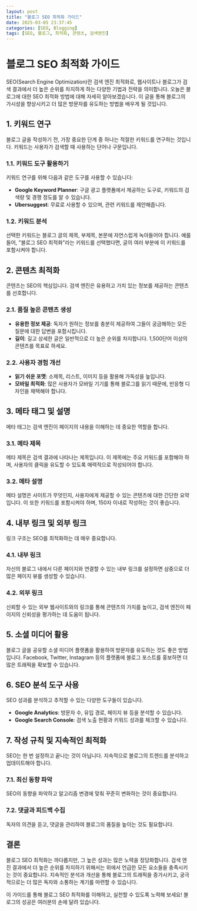 ```yaml
---
layout: post
title: "블로그 SEO 최적화 가이드"
date: 2025-03-05 23:37:45
categories: [SEO, Blogging]
tags: [SEO, 블로그, 최적화, 콘텐츠, 검색엔진]
---
```


# 블로그 SEO 최적화 가이드

SEO(Search Engine Optimization)란 검색 엔진 최적화로, 웹사이트나 블로그가 검색 결과에서 더 높은 순위를 차지하게 하는 다양한 기법과 전략을 의미합니다. 오늘은 블로그에 대한 SEO 최적화 방법에 대해 자세히 알아보겠습니다. 이 글을 통해 블로그의 가시성을 향상시키고 더 많은 방문자를 유도하는 방법을 배우게 될 것입니다.

## 1. 키워드 연구

블로그 글을 작성하기 전, 가장 중요한 단계 중 하나는 적절한 키워드를 연구하는 것입니다. 키워드는 사용자가 검색할 때 사용하는 단어나 구문입니다. 

### 1.1. 키워드 도구 활용하기

키워드 연구를 위해 다음과 같은 도구를 사용할 수 있습니다:
- **Google Keyword Planner**: 구글 광고 플랫폼에서 제공하는 도구로, 키워드의 검색량 및 경쟁 정도를 알 수 있습니다.
- **Ubersuggest**: 무료로 사용할 수 있으며, 관련 키워드를 제안해줍니다.

### 1.2. 키워드 분석 

선택한 키워드는 블로그 글의 제목, 부제목, 본문에 자연스럽게 녹아들어야 합니다. 예를 들어, "블로그 SEO 최적화"라는 키워드를 선택했다면, 글의 여러 부분에 이 키워드를 포함시켜야 합니다.

## 2. 콘텐츠 최적화

콘텐츠는 SEO의 핵심입니다. 검색 엔진은 유용하고 가치 있는 정보를 제공하는 콘텐츠를 선호합니다. 

### 2.1. 품질 높은 콘텐츠 생성 

- **유용한 정보 제공**: 독자가 원하는 정보를 충분히 제공하여 그들이 궁금해하는 모든 질문에 대한 답변을 포함시킵니다.
- **길이**: 길고 상세한 글은 일반적으로 더 높은 순위를 차지합니다. 1,500단어 이상의 콘텐츠를 목표로 하세요.

### 2.2. 사용자 경험 개선 

- **읽기 쉬운 포맷**: 소제목, 리스트, 이미지 등을 활용해 가독성을 높입니다.
- **모바일 최적화**: 많은 사용자가 모바일 기기를 통해 블로그를 읽기 때문에, 반응형 디자인을 채택해야 합니다.

## 3. 메타 태그 및 설명

메타 태그는 검색 엔진이 페이지의 내용을 이해하는 데 중요한 역할을 합니다. 

### 3.1. 메타 제목

메타 제목은 검색 결과에 나타나는 제목입니다. 이 제목에는 주요 키워드를 포함해야 하며, 사용자의 클릭을 유도할 수 있도록 매력적으로 작성되어야 합니다. 

### 3.2. 메타 설명

메타 설명은 사이트가 무엇인지, 사용자에게 제공할 수 있는 콘텐츠에 대한 간단한 요약입니다. 이 또한 키워드를 포함시켜야 하며, 150자 이내로 작성하는 것이 좋습니다. 

## 4. 내부 링크 및 외부 링크

링크 구조는 SEO를 최적화하는 데 매우 중요합니다. 

### 4.1. 내부 링크

자신의 블로그 내에서 다른 페이지와 연결할 수 있는 내부 링크를 설정하면 삼중으로 더 많은 페이지 뷰를 생성할 수 있습니다.

### 4.2. 외부 링크

신뢰할 수 있는 외부 웹사이트와의 링크를 통해 콘텐츠의 가치를 높이고, 검색 엔진이 페이지의 신뢰성을 평가하는 데 도움이 됩니다. 

## 5. 소셜 미디어 활용

블로그 글을 공유할 소셜 미디어 플랫폼을 활용하여 방문자를 유도하는 것도 좋은 방법입니다. Facebook, Twitter, Instagram 등의 플랫폼에 블로그 포스트를 홍보하면 더 많은 트래픽을 확보할 수 있습니다.

## 6. SEO 분석 도구 사용

SEO 성과를 분석하고 추적할 수 있는 다양한 도구들이 있습니다. 
- **Google Analytics**: 방문자 수, 유입 경로, 페이지 뷰 등을 분석할 수 있습니다.
- **Google Search Console**: 검색 노출 현황과 키워드 성과를 체크할 수 있습니다.

## 7. 작성 규칙 및 지속적인 최적화

SEO는 한 번 설정하고 끝나는 것이 아닙니다. 지속적으로 블로그의 트렌드를 분석하고 업데이트해야 합니다. 

### 7.1. 최신 동향 파악

SEO의 동향을 파악하고 알고리즘 변경에 맞춰 꾸준히 변화하는 것이 중요합니다.

### 7.2. 댓글과 피드백 수집

독자의 의견을 듣고, 댓글을 관리하여 블로그의 품질을 높이는 것도 필요합니다.

## 결론

블로그 SEO 최적화는 까다롭지만, 그 높은 성과는 많은 노력을 정당화합니다. 검색 엔진 결과에서 더 높은 순위를 차지하기 위해서는 위에서 언급한 모든 요소들을 충족시키는 것이 중요합니다. 지속적인 분석과 개선을 통해 블로그의 트래픽을 증가시키고, 궁극적으로는 더 많은 독자와 소통하는 계기를 마련할 수 있습니다. 

이 가이드를 통해 블로그 SEO 최적화를 이해하고, 실천할 수 있도록 노력해 보세요! 블로그의 성공은 여러분의 손에 달려 있습니다.